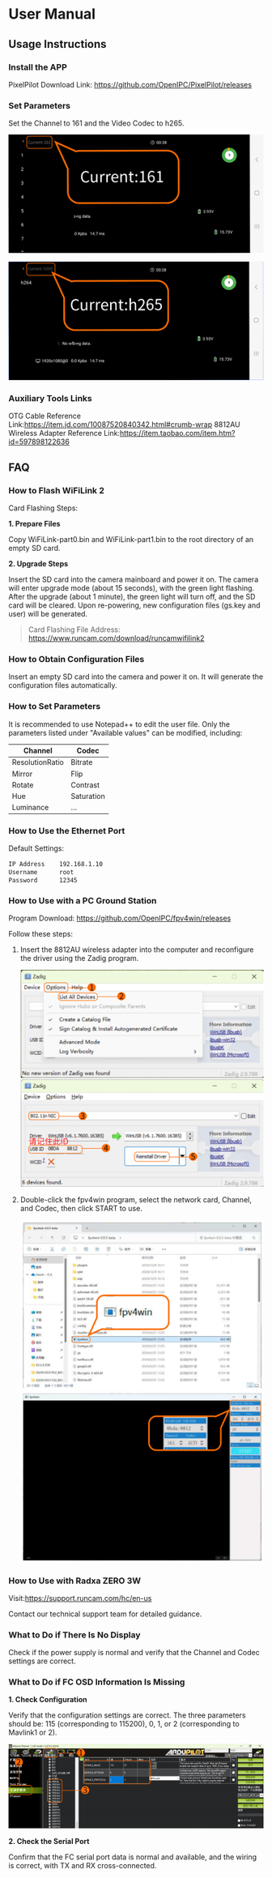 # User Manual

## Usage Instructions

### Install the APP

PixelPilot Download Link:
https://github.com/OpenIPC/PixelPilot/releases

### Set Parameters

Set the Channel to 161 and the Video Codec to h265.

![7](image/7.png)

![8](image/8.png)

### Auxiliary Tools Links

OTG Cable Reference Link:https://item.jd.com/10087520840342.html#crumb-wrap
8812AU Wireless Adapter Reference Link:https://item.taobao.com/item.htm?id=597898122636

## FAQ

### How to Flash WiFiLink 2

Card Flashing Steps:

**1. Prepare Files**

   Copy WiFiLink-part0.bin and WiFiLink-part1.bin to the root directory of an empty SD card.

**2. Upgrade Steps**

   Insert the SD card into the camera mainboard and power it on. The camera will enter upgrade mode (about 15 seconds), with the green light flashing. After the upgrade (about 1 minute), the green light will turn off, and the SD card will be cleared. Upon re-powering, new configuration files (gs.key and user) will be generated.

> Card Flashing File Address: https://www.runcam.com/download/runcamwifilink2

### How to Obtain Configuration Files

Insert an empty SD card into the camera and power it on. It will generate the configuration files automatically.

### How to Set Parameters

It is recommended to use Notepad++ to edit the user file. Only the parameters listed under "Available values" can be modified, including:

|Channel         |Codec    |
|------------------------|--------------------|
|ResolutionRatio|Bitrate     |
|Mirror           |Flip        |
|Rotate           |Contrast  |
|Hue              |Saturation|
|Luminance        |…                 |

### How to Use the Ethernet Port

Default Settings:
```
IP Address    192.168.1.10
Username      root
Password      12345
```

### How to Use with a PC Ground Station

Program Download: https://github.com/OpenIPC/fpv4win/releases

Follow these steps:

1. Insert the 8812AU wireless adapter into the computer and reconfigure the driver using the Zadig program.

   ![9](image/9.png ':size=70%')
   ![10](image/10.png ':size=70%')

2. Double-click the fpv4win program, select the network card, Channel, and Codec, then click START to use.

   ![11](image/11.png ':size=70%')
   ![12](image/12.png ':size=70%')

### How to Use with Radxa ZERO 3W

Visit:https://support.runcam.com/hc/en-us

Contact our technical support team for detailed guidance.

### What to Do if There Is No Display

Check if the power supply is normal and verify that the Channel and Codec settings are correct.

### What to Do if FC OSD Information Is Missing

**1. Check Configuration**

   Verify that the configuration settings are correct. The three parameters should be: 115 (corresponding to 115200), 0, 1, or 2 (corresponding to Mavlink1 or 2).

   ![13](image/13.png)

**2. Check the Serial Port**

   Confirm that the FC serial port data is normal and available, and the wiring is correct, with TX and RX
cross-connected.
